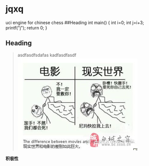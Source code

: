 # jqxq
uci engine for chinese chess
##Heading
    int main()
    {
	    int i=0;
	    int j=i+3;
	    printf("j");
	    return 0;
    }
## Heading

> asdfasdfsdafas
> kadfasdfasdf
![Alt text](电影与现实.jpg)

**积极性**

